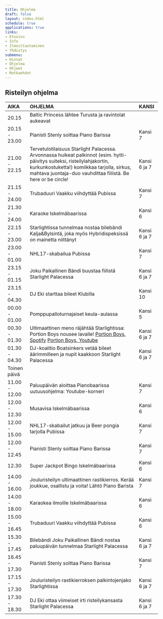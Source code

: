 ```yaml
---
title: Ohjelma
draft: false
layout: index.html
schedule: true
applications: true
links:
- Etusivu
- Info
- Ilmoittautuminen
- Yhdistys
submenu:
- Hinnat
- Ohjelma
- Ohjeet
- Matkaehdot
---
```

## Risteilyn ohjelma

| AIKA          | OHJELMA            | KANSI   |
|:------------- |:-------------------|:--------|
| 20.15 | Baltic Princess lähtee Turusta ja ravintolat aukeavat | |
| 20.15 - 23.00 | Pianisti Stenly soittaa Piano Barissa | Kansi 7 |
| 21.00 - 22.15 | Tervetulotilaisuus Starlight Palacessa. Arvonnassa huikeat palkinnot (esim. hytti-päivitys suiteksi, risteilylahjakortin, kurkunkostuketta!) komiikkaa tarjolla, sirkus, mahtava juontaja-duo vauhdittaa fiilistä. Be here or be circle! | Kansi 6 ja 7|
| 21.15 - 24.00 | Trubaduuri Vaakku viihdyttää Pubissa | Kansi 7 |
| 21.30 - 24.00 | Karaoke Iskelmäbaarissa | Kansi 6 |
| 22.15 - 23.00 | Starlightissa tunnelmaa nostaa bilebändi Kalja&Bylsintä, joka myös Hybridispeksissä on mainetta niittänyt | Kansi 6 ja 7 |
| 23.00 - 01.00 | NHL17-skabailua Pubissa | Kansi 7 |
| 23.15 - 01.15 | Joku Paikallinen Bändi buustaa fiilistä Starlight Palacessa | Kansi 6 ja 7 |
| 23.15 - 04.30 | DJ Eki starttaa bileet Klubilla | Kansi 10 |
| 00.00 - 01.00 | Pomppupalloturnajaiset keula-aulassa | Kansi 5 |
| 00.30 - 01.30 | Ultimaattinen meno räjähtää Starlightissa: Portion Boys nousee lavalle! [Portion Boys, Spotify](https://open.spotify.com/artist/04UpsyroM3wyQYwhYd9mSv) [Portion Boys, Youtube](https://www.youtube.com/channel/UC_XFRH7Der1T_vwpEk-wy5w) | Kansi 6 ja 7 |
| 01.30 - 04.30 | DJ-koalitio Boatsinkers vetää bileet äärimmilleen ja nupit kaakkoon Starlight Palacessa | Kansi 6 ja 7 |
| Toinen päivä | | |
| 11.00 - 12.00 | Paluupäivän aloittaa Pianobaarissa uutuusohjelma: Youtube-korneri | Kansi 7 |
| 12.00 - 12.30 | Musavisa Iskelmäbaarissa | Kansi 6 |
| 12.00 - 15.00 | NHL17-skabailut jatkuu ja Beer pongia tarjolla Pubissa | Kansi 7 |
| 12.00 - 12.45 | Pianisti Stenly soittaa Piano Barissa | Kansi 7 |
| 12.30 | Super Jackpot Bingo Iskelmäbaarissa | Kansi 6 |
| 14.00 - 16.00 | Jouluristeilyn ultimaattinen rastikierros. Kerää joukkue, osallistu ja voita! Lähtö Piano Barista | Kansi 7 |
| 14.00 - 18.00 | Karaokea ilmoille Iskelmäbaarissa | Kansi 6 |
| 15.00 - 16.45 | Trubaduuri Vaakku viihdyttää Pubissa | Kansi 6 |
| 15.30 - 17.45 | Bilebändi Joku Paikallinen Bändi nostaa paluupäivän tunnelmaa Starlight Palacessa | Kansi 6 ja 7 |
| 16.45 - 17.30 | Pianisti Stenly soittaa Piano Barissa | Kansi 7 |
| 17.15 - 17.30 | Jouluristeilyn rastikierroksen palkintojenjako Starlightissa | Kansi 6 ja 7 |
| 17.30 - 18.30 | DJ Eki ottaa viimeiset irti risteilykansasta Starlight Palacessa | Kansi 6 ja 7 |
